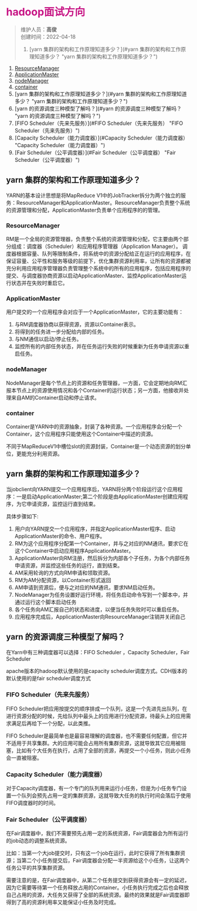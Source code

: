 # <font color=#C71585>hadoop面试方向</font>
>维护人员：**高俊**  
>创建时间：2022-04-18
>1. [yarn 集群的架构和工作原理知道多少？](#yarn 集群的架构和工作原理知道多少？ "yarn 集群的架构和工作原理知道多少？")
  1. [ResourceManager](#ResourceManager "ResourceManager")
  1. [ApplicationMaster](#ApplicationMaster "ApplicationMaster")
  1. [nodeManager](#nodeManager "nodeManager")
  1. [container](#container "container")
1. [yarn 集群的架构和工作原理知道多少？](#yarn 集群的架构和工作原理知道多少？ "yarn 集群的架构和工作原理知道多少？")
1. [yarn 的资源调度三种模型了解吗？](#yarn 的资源调度三种模型了解吗？ "yarn 的资源调度三种模型了解吗？")
  1. [FIFO Scheduler（先来先服务）](#FIFO Scheduler（先来先服务） "FIFO Scheduler（先来先服务）")
  1. [Capacity Scheduler（能力调度器）](#Capacity Scheduler（能力调度器） "Capacity Scheduler（能力调度器）")
  1. [Fair Scheduler（公平调度器）](#Fair Scheduler（公平调度器） "Fair Scheduler（公平调度器）")

## yarn 集群的架构和工作原理知道多少？
YARN的基本设计思想是将MapReduce V1中的JobTracker拆分为两个独立的服务：ResourceManager和ApplicationMaster。ResourceManager负责整个系统的资源管理和分配，ApplicationMaster负责单个应用程序的的管理。
### ResourceManager
RM是一个全局的资源管理器，负责整个系统的资源管理和分配，它主要由两个部分组成：调度器（Scheduler）和应用程序管理器（Application Manager）。
调度器根据容量、队列等限制条件，将系统中的资源分配给正在运行的应用程序，在保证容量、公平性和服务等级的前提下，优化集群资源利用率，让所有的资源都被充分利用应用程序管理器负责管理整个系统中的所有的应用程序，包括应用程序的提交、与调度器协商资源以启动ApplicationMaster、监控ApplicationMaster运行状态并在失败时重启它。

### ApplicationMaster
用户提交的一个应用程序会对应于一个ApplicationMaster，它的主要功能有：
1. 与RM调度器协商以获得资源，资源以Container表示。
1. 将得到的任务进一步分配给内部的任务。
1. 与NM通信以启动/停止任务。
1. 监控所有的内部任务状态，并在任务运行失败的时候重新为任务申请资源以重启任务。

### nodeManager
NodeManager是每个节点上的资源和任务管理器，一方面，它会定期地向RM汇报本节点上的资源使用情况和各个Container的运行状态；另一方面，他接收并处理来自AM的Container启动和停止请求。

### container
  Container是YARN中的资源抽象，封装了各种资源。一个应用程序会分配一个Container，这个应用程序只能使用这个Container中描述的资源。

  不同于MapReduceV1中槽位slot的资源封装，Container是一个动态资源的划分单位，更能充分利用资源。

## yarn 集群的架构和工作原理知道多少？
  当jobclient向YARN提交一个应用程序后，YARN将分两个阶段运行这个应用程序：一是启动ApplicationMaster;第二个阶段是由ApplicationMaster创建应用程序，为它申请资源，监控运行直到结束。

  具体步骤如下:
1. 用户向YARN提交一个应用程序，并指定ApplicationMaster程序、启动ApplicationMaster的命令、用户程序。
1. RM为这个应用程序分配第一个Container，并与之对应的NM通讯，要求它在这个Container中启动应用程序ApplicationMaster。
1. ApplicationMaster向RM注册，然后拆分为内部各个子任务，为各个内部任务申请资源，并监控这些任务的运行，直到结束。
1. AM采用轮询的方式向RM申请和领取资源。
1. RM为AM分配资源，以Container形式返回
1. AM申请到资源后，便与之对应的NM通讯，要求NM启动任务。
1. NodeManager为任务设置好运行环境，将任务启动命令写到一个脚本中，并通过运行这个脚本启动任务
1. 各个任务向AM汇报自己的状态和进度，以便当任务失败时可以重启任务。
1. 应用程序完成后，ApplicationMaster向ResourceManager注销并关闭自己

## yarn 的资源调度三种模型了解吗？
  在Yarn中有三种调度器可以选择：FIFO Scheduler ，Capacity Scheduler，Fair Scheduler

  apache版本的hadoop默认使用的是capacity scheduler调度方式。CDH版本的默认使用的是fair scheduler调度方式
### FIFO Scheduler（先来先服务）
  FIFO Scheduler把应用按提交的顺序排成一个队列，这是一个先进先出队列，在进行资源分配的时候，先给队列中最头上的应用进行分配资源，待最头上的应用需求满足后再给下一个分配，以此类推。

  FIFO Scheduler是最简单也是最容易理解的调度器，也不需要任何配置，但它并不适用于共享集群。大的应用可能会占用所有集群资源，这就导致其它应用被阻塞，比如有个大任务在执行，占用了全部的资源，再提交一个小任务，则此小任务会一直被阻塞。

### Capacity Scheduler（能力调度器）
对于Capacity调度器，有一个专门的队列用来运行小任务，但是为小任务专门设置一个队列会预先占用一定的集群资源，这就导致大任务的执行时间会落后于使用FIFO调度器时的时间。

### Fair Scheduler（公平调度器）
  在Fair调度器中，我们不需要预先占用一定的系统资源，Fair调度器会为所有运行的job动态的调整系统资源。

  比如：当第一个大job提交时，只有这一个job在运行，此时它获得了所有集群资源；当第二个小任务提交后，Fair调度器会分配一半资源给这个小任务，让这两个任务公平的共享集群资源。

  需要注意的是，在Fair调度器中，从第二个任务提交到获得资源会有一定的延迟，因为它需要等待第一个任务释放占用的Container。小任务执行完成之后也会释放自己占用的资源，大任务又获得了全部的系统资源。最终的效果就是Fair调度器即得到了高的资源利用率又能保证小任务及时完成。
